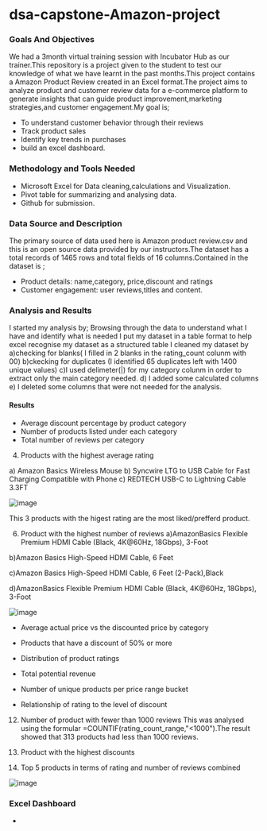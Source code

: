 # dsa-capstone-Amazon-project
### Goals And Objectives
We had a 3month virtual training session with Incubator Hub as our trainer.This repository is a project given to the student to test our knowledge of what we have learnt in the past months.This project contains a Amazon Product Review created in an Excel format.The project aims to analyze product and customer review data for a e-commerce platform to generate insights that can guide product improvement,marketing strategies,and customer engagement.My goal is;
- To understand customer behavior through their reviews
- Track product sales
- Identify key trends in purchases
- build an excel dashboard.

### Methodology and Tools Needed
- Microsoft Excel for Data cleaning,calculations and Visualization.
- Pivot table for summarizing and analysing data.
- Github for submission.

### Data Source and Description
The primary source of data used here is Amazon product review.csv and this is an open source data provided by our instructors.The dataset has a total records of 1465 rows and total fields of 16 columns.Contained in the dataset is ;
- Product details: name,category, price,discount and ratings
- Customer engagement: user reviews,titles and content.

### Analysis and Results
I started my analysis by;
Browsing through the data to understand what I have and identify what is needed
I put my dataset in a table format to help excel recognise my dataset as a structured table
I cleaned my dataset by a)checking for blanks( I filled in 2 blanks in the rating_count colunm with 00)
b)ckecking for duplicates (I identified 65 duplicates left with 1400 unique values)
c)I used delimeter(|) for my category colunm in order to extract only the main category needed.
d) I added some calculated columns
e) I deleted some columns that were not needed for the analysis.

#### Results
- Average discount percentage by product category
- Number of products listed under each category
- Total number of reviews per category
4) Products with the highest  average rating

  a)	Amazon Basics Wireless Mouse 
  b)  Syncwire LTG to USB Cable for Fast Charging Compatible with Phone 
  c) REDTECH USB-C to Lightning Cable 3.3FT

![image](https://github.com/user-attachments/assets/d2ecff6c-3b5d-4370-ae50-5320031e404e)

This 3 products with the higest rating are the most liked/prefferd product.

  6) Product with the highest number of reviews
 a)AmazonBasics Flexible Premium HDMI Cable (Black, 4K@60Hz, 18Gbps), 3-Foot		  

 b)Amazon Basics High-Speed HDMI Cable, 6 Feet 

 c)Amazon Basics High-Speed HDMI Cable, 6 Feet (2-Pack),Black

 d)AmazonBasics Flexible Premium HDMI Cable (Black, 4K@60Hz, 18Gbps), 3-Foot	

![image](https://github.com/user-attachments/assets/96ebcd83-69d3-402b-a43a-285b4dc7fbd4)

- Average actual price vs the discounted price by category
  
- Products that have a discount of 50% or more
- Distribution of product ratings
- Total potential revenue
- Number of unique products per price range bucket
- Relationship of rating to the level of discount
12) Number of product with fewer than 1000 reviews
    This was analysed using the formular =COUNTIF(rating_count_range,"<1000").The result showed that 313 products had less than 1000 reviews.
  
13)  Product with the highest discounts
    
14) Top 5 products in terms of rating and number of reviews combined
 
![image](https://github.com/user-attachments/assets/f4ba3dad-b045-4d7b-8ea0-b2e4d7294f6b)

### Excel Dashboard
- 


